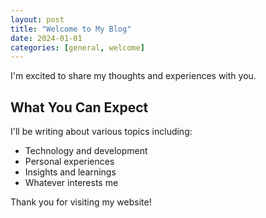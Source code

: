 ```yaml
---
layout: post
title: "Welcome to My Blog"
date: 2024-01-01
categories: [general, welcome]
---
```


I'm excited to share my thoughts and experiences with you.

## What You Can Expect

I'll be writing about various topics including:

- Technology and development
- Personal experiences
- Insights and learnings
- Whatever interests me

Thank you for visiting my website!